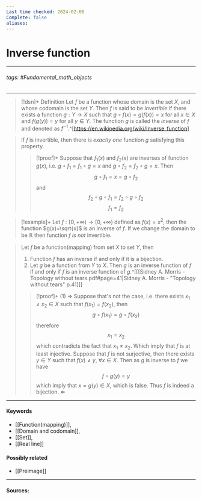 ```yaml
---
Last time checked: 2024-02-08
Complete: false
aliases:
---
```

# Inverse function
***
###### tags: #Fundamental_math_objects 
***
>[!dsn]+ Definition
>Let $f$ be a function whose domain is the set $X$, and whose codomain is the set $Y$. Then $f$ is said to be *invertible* if there exists a function $g:Y\to X$ such that $g\circ f(x)=g(f(x))=x$ for all $x\in X$ and $f(g(y))=y$ for all $y\in Y$. The function $g$ is called the *inverse* of $f$ and denoted as $f^{-1}$.^[https://en.wikipedia.org/wiki/Inverse_function]

>If $f$ is invertible, then there is *exactly one* function $g$ satisfying this property.
>>[!proof]+
>>Suppose that $f_{1}(x)$ and $f_{2}(x)$ are inverses of function $g(x)$, i.e. $g\circ f_{1}=f_{1}\circ g=x$ and $g\circ f_{2}=f_{2}\circ g=x$. Then
>>$$g\circ f_{1}=x=g\circ f_{2}$$
>>and
>>$$f_{2}\circ g\circ f_{1}=f_{2}\circ g\circ f_{2}$$
>>$$f_{1}=f_{2}$$ 

>[!example]+
>Let $f:[0,+\infty)\to[0,+\infty)$ defined as $f(x)=x^{2}$, then the function $g(x)=\sqrt{x}$ is an inverse of $f$. If we change the domain to be $\mathbb{R}$ then function $f$ *is not* invertible.

>Let $f$ be a function(mapping) from set $X$ to set $Y$, then
>1. Function $f$ has an inverse if and only if it is a bijection.
>2. Let $g$ be a function from $Y$ to $X$. Then $g$ is an inverse function of $f$ if and only if $f$ is an inverse function of $g$.^[[[Sidney A. Morris - Topology without tears.pdf#page=41|Sidney A. Morris - "Topology without tears" p.41]]]
>
>>[!proof]+
>>$(1)$
>>$\Rightarrow$
>>Suppose that's not the case, i.e. there exists $x_{1}\ne x_{2}\in X$ such that $f(x_{1})=f(x_{2})$, then
>>$$g\circ f(x_{1})=g\circ f(x_{2})$$
>>therefore
>>$$x_{1}=x_{2}$$
>>which contradicts the fact that $x_{1}\ne x_{2}$. Which imply that $f$ is at least injective. Suppose that $f$ is not surjective, then there exists $y\in Y$ such that $f(x)\ne y$, $\forall x\in X$. Then as $g$ is inverse to $f$ we have
>>$$f\circ g(y)=y$$
>>which imply that $x=g(y)\in X$, which is false. Thus $f$ is indeed a bijection.
>>$\Leftarrow$
>>


***
#### Keywords
- [[Function(mapping)]],
- [[Domain and codomain]],
- [[Set]],
- [[Real line]]
#### Possibly related
- [[Preimage]]
***
#### Sources:


